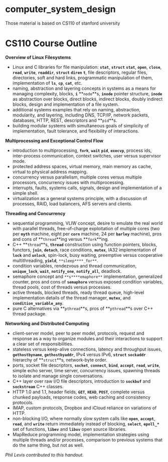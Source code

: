 # computer_system_design
Those material is based on CS110 of stanford university


# CS110 Course Outline

**Overview of Linux Filesystems**

* Linux and C libraries for file manipulation: **`stat`**, **`struct`** **`stat`**, **`open`**, **`close`**, **`read`**, **`write`**, **`readdir`**, **`struct`** **`diren`** **`t`**, file descriptors, regular files, directories, soft and hard links, programmatic manipulation of them, implementation of **`ls`**, **`cp`**, **`cat`**, etc.
* naming, abstraction and layering concepts in systems as a means for managing complexity, blocks, **`i`** **`node`**s, **`inode`** pointer structure, **`inode`** as abstraction over blocks, direct blocks, indirect blocks, doubly indirect blocks, design and implementation of a file system.
* additional systems examples that rely on naming, abstraction, modularity, and layering, including DNS, TCP/IP, network packets, databases, HTTP, REST, descriptors and **`pid`**s.
* building modular systems with simultaneous goals of simplicity of implementation, fault tolerance, and flexibility of interactions.

**Multiprocessing and Exceptional Control Flow**

* introduction to multiprocessing, **`fork`**, **`wait`** **`pid`**, **`execvp`**, process ids, inter-process communication, context switches, user versus supervisor mode.
* protected address spaces, virtual memory, main memory as cache, virtual to physical address mapping.
* concurrency versus parallelism, multiple cores versus multiple processors, concurrency issues with multiprocessing.
* interrupts, faults, systems calls, signals, design and implementation of a simple shell.
* virtualization as a general systems principle, with a discussion of processes, RAID, load balancers, AFS servers and clients.

**Threading and Concurrency**

* sequential programming, VLIW concept, desire to emulate the real world with parallel threads, free-of-charge exploitation of multiple cores (two per **`myth`** machine, eight per **`corn`** machine, 24 per **`barley`** machine), pros and cons of **`thread`**ing versus **`fork`**ing.
* C++ **`thread`**s, **`thread`** construction using function pointers, blocks, functors, **`join`**, **`detach`**, race conditions, **`mutex`**, IA32 implementation of **`lock`** and **`unlock`**, spin-lock, busy waiting, preemptive versus cooperative multithreading, **`yield`**, `**sleep****_for**`.
* condition variables, rendezvous and thread communication, **`unique_lock`**, **`wait`**, **`notify_one`**, **`notify_all`**, deadlock.
* semaphore concept and `**s****emaphore**` implementation, generalized counter, pros and cons of **`semaphore`** versus exposed condition variables, thread pools, cost of threads versus processes.
* active threads, blocked threads, ready thread queue, high-level implementation details of the thread manager, **`mutex`**, and **`condition_variable_any`**.
* pure C alternatives via **`pthread`**s, pros of **`pthread`**s over C++ thread package.

**Networking and Distributed Computing**

* client-server model, peer to peer model, protocols, request and response as a way to organize modules and their interactions to support a clear set of responsibilities.
* stateless versus keep-alive connections, latency and throughput issues, **`gethostbyname`**, **`gethostbyaddr`**, IPv4 versus IPv6, **`struct`** **`sockaddr`** hierarchy of **`struct`**s, network-byte order.
* ports, socket file descriptors, **`socket`**, **`connect`**, **`bind`**, **`accept`**, **`read`**, **`write`**, simple echo server, time server, concurrency issues, spawning threads to isolate and manage single conversations.
* C++ layer over raw I/O file descriptors, introduction to **`sockbuf`** and **`sockstream`** C++ classes.
* HTTP 1.0 and 1.1, header fields, **`GET`**, **`HEAD`**, **`POST`**, complete versus chunked payloads, response codes, web caching and consistency protocols.
* IMAP, custom protocols, Dropbox and iCloud reliance on variations of HTTP.
* non-blocking I/O, where normally slow system calls like **`open`**, **`accept`**, **`read`**, and **`write`** return immediately instead of blocking, **`select`**, **`epoll_*`** set of functions, **`libev`** and **`libuv`** open source libraries.
* MapReduce programming model, implementation strategies using multiple threads and/or processes, comparison to previous systems that do the same thing, but not as well.

*Phil Levis contributed to this handout.*


